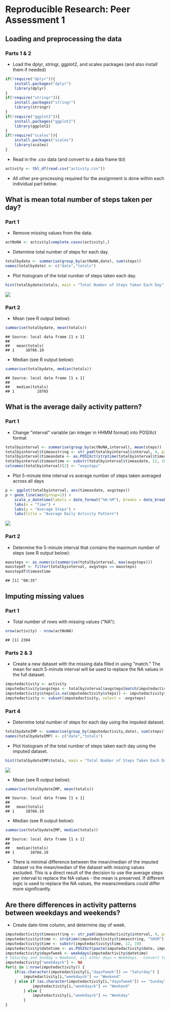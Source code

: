 # Reproducible Research: Peer Assessment 1


## Loading and preprocessing the data
### Parts 1 & 2
- Load the dplyr, stringr, ggplot2, and scales packages (and also install them if needed)


```r
if(!require("dplyr")){
    install.packages("dplyr")
    library(dplyr)
}
if(!require("stringr")){
    install.packages("stringr")
    library(stringr)
}
if(!require("ggplot2")){
    install.packages("ggplot2")
    library(ggplot2)
}
if(!require("scales")){
    install.packages("scales")
    library(scales)
}
```

- Read in the .csv data (and convert to a data frame tbl)

```r
activity <- tbl_df(read.csv("activity.csv"))
```

- All other pre-processing required for the assignment is done within each individual part below.

## What is mean total number of steps taken per day?
### Part 1
- Remove missing values from the data.

```r
actNoNA <- activity[complete.cases(activity),]
```
- Determine total number of steps for each day.

```r
totalbydate <- summarise(group_by(actNoNA,date), sum(steps))
names(totalbydate) <- c("date","totals")
```
- Plot histogram of the total number of steps taken each day.

```r
hist(totalbydate$totals, main = "Total Number of Steps Taken Each Day", xlab = "# Steps")
```

![](./PA1_template_files/figure-html/unnamed-chunk-5-1.png) 

### Part 2
- Mean (see R output below):

```r
summarise(totalbydate, mean(totals))
```

```
## Source: local data frame [1 x 1]
## 
##   mean(totals)
## 1     10766.19
```

- Median (see R output below):

```r
summarise(totalbydate, median(totals))
```

```
## Source: local data frame [1 x 1]
## 
##   median(totals)
## 1          10765
```

## What is the average daily activity pattern?
### Part 1
- Change "interval" variable (an integer in HHMM format) into POSIXct format

```r
totalbyinterval <- summarise(group_by(actNoNA,interval), mean(steps))
totalbyinterval$timeasstring <- str_pad(totalbyinterval$interval, 4, pad = "0")
totalbyinterval$timeasdate <- as.POSIXct(strptime(totalbyinterval$timeasstring, "%H%M"))
totalbyinterval$timeastime <- substr(totalbyinterval$timeasdate, 12, 16)
colnames(totalbyinterval)[2] <- "avgsteps"
```

- Plot 5-minute time interval vs average number of steps taken averaged across all days

```r
p <- ggplot(totalbyinterval, aes(timeasdate, avgsteps))
p + geom_line(aes(group=1)) +
    scale_x_datetime(labels = date_format("%H:%M"), breaks = date_breaks("4 hours")) +
    labs(x = "Time") +
    labs(y = "Average Steps") +
    labs(title = "Average Daily Activity Pattern")
```

![](./PA1_template_files/figure-html/unnamed-chunk-9-1.png) 

### Part 2
- Determine the 5-minute interval that contains the maximum number of steps (see R output below):

```r
maxsteps <- as.numeric(summarise(totalbyinterval, max(avgsteps)))
maxstepdf <- filter(totalbyinterval, avgsteps == maxsteps)
maxstepdf$timeastime
```

```
## [1] "08:35"
```

## Imputing missing values
### Part 1
- Total number of rows with missing values ("NA"):

```r
nrow(activity) - nrow(actNoNA)
```

```
## [1] 2304
```

### Parts 2 & 3
- Create a new dataset with the missing data filled in using "match."  The mean for each 5-minute interval will be used to replace the NA values in the full dataset.

```r
imputedactivity <- activity
imputedactivity$avgsteps <- totalbyinterval$avgsteps[match(imputedactivity$interval,totalbyinterval$interval)]
imputedactivity$steps[is.na(imputedactivity$steps)] <- imputedactivity$avgsteps[is.na(imputedactivity$steps)]
imputedactivity <- subset(imputedactivity, select = -avgsteps)
```

### Part 4
- Determine total number of steps for each day using the imputed dataset.

```r
totalbydateIMP <- summarise(group_by(imputedactivity,date), sum(steps))
names(totalbydateIMP) <- c("date","totals")
```
- Plot histogram of the total number of steps taken each day using the imputed dataset.

```r
hist(totalbydateIMP$totals, main = "Total Number of Steps Taken Each Day - Imputed Data", xlab = "# Steps")
```

![](./PA1_template_files/figure-html/unnamed-chunk-14-1.png) 

- Mean (see R output below):

```r
summarise(totalbydateIMP, mean(totals))
```

```
## Source: local data frame [1 x 1]
## 
##   mean(totals)
## 1     10766.19
```

- Median (see R output below):

```r
summarise(totalbydateIMP, median(totals))
```

```
## Source: local data frame [1 x 1]
## 
##   median(totals)
## 1       10766.19
```

- There is minimal difference between the mean/median of the imputed dataset vs the mean/median of the dataset with missing values excluded.  This is a direct result of the decision to use the average steps per interval to replace the NA values - the mean is preserved.  If different logic is used to replace the NA values, the means/medians could differ more significantly.

## Are there differences in activity patterns between weekdays and weekends?
- Create date-time column, and determine day of week.

```r
imputedactivity$timeasstring <- str_pad(imputedactivity$interval, 4, pad = "0")
imputedactivity$time <- strptime(imputedactivity$timeasstring, "%H%M")
imputedactivity$time <- substr(imputedactivity$time, 12, 19)
imputedactivity$datetime <- as.POSIXct(paste(imputedactivity$date, imputedactivity$time, sep = " "))
imputedactivity$dayofweek <- weekdays(imputedactivity$datetime)
# Saturday and Sunday = Weekend, all other days = Weekdays.  Convert to factors.
imputedactivity["weekdayck"] <- NA
for(i in 1:nrow(imputedactivity)) {
    if(as.character(imputedactivity[i,"dayofweek"]) == "Saturday") {
        imputedactivity[i,"weekdayck"] == "Weekend"
    } else if (as.character(imputedactivity[i,"dayofweek"]) == "Sunday") {
            imputedactivity[i,"weekdayck"] == "Weekend"
        } else {
            imputedactivity[i,"weekdayck"] == "Weekday"
        }
}
```
